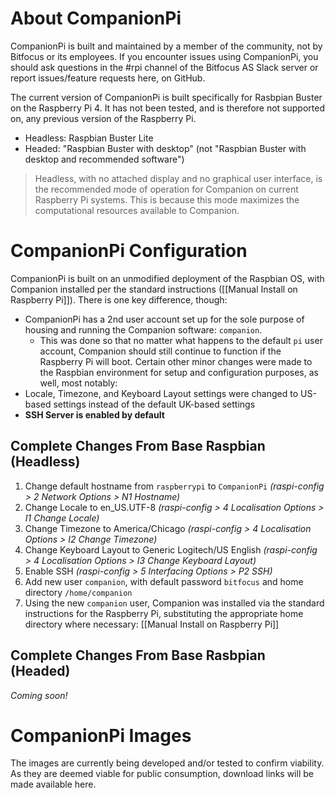 # About CompanionPi
CompanionPi is built and maintained by a member of the community, not by Bitfocus or its employees. If you encounter issues using CompanionPi, you should ask questions in the #rpi channel of the Bitfocus AS Slack server or report issues/feature requests here, on GitHub.

The current version of CompanionPi is built specifically for Rasbpian Buster on the Raspberry Pi 4. It has not been tested, and is therefore not supported on, any previous version of the Raspberry Pi.
* Headless: Raspbian Buster Lite
* Headed: "Raspbian Buster with desktop" (not "Raspbian Buster with desktop and recommended software")
>Headless, with no attached display and no graphical user interface, is the recommended mode of operation for Companion on current Raspberry Pi systems. This is because this mode maximizes the computational resources available to Companion.

# CompanionPi Configuration
CompanionPi is built on an unmodified deployment of the Raspbian OS, with Companion installed per the standard instructions ([[Manual Install on Raspberry Pi]]). There is one key difference, though:
* CompanionPi has a 2nd user account set up for the sole purpose of housing and running the Companion software: `companion`.
  * This was done so that no matter what happens to the default `pi` user account, Companion should still continue to function if the Raspberry Pi will boot.
Certain other minor changes were made to the Raspbian environment for setup and configuration purposes, as well, most notably:
* Locale, Timezone, and Keyboard Layout settings were changed to US-based settings instead of the default UK-based settings
* **SSH Server is enabled by default**

## Complete Changes From Base Raspbian (Headless)
1. Change default hostname from `raspberrypi` to `CompanionPi` _(raspi-config > 2 Network Options > N1 Hostname)_
1. Change Locale to en_US.UTF-8 _(raspi-config > 4 Localisation Options > I1 Change Locale)_
1. Change Timezone to America/Chicago _(raspi-config > 4 Localisation Options > I2 Change Timezone)_
1. Change Keyboard Layout to Generic Logitech/US English _(raspi-config > 4 Localisation Options > I3 Change Keyboard Layout)_
1. Enable SSH _(raspi-config > 5 Interfacing Options > P2 SSH)_
1. Add new user `companion`, with default password `bitfocus` and home directory `/home/companion`
1. Using the new `companion` user, Companion was installed via the standard instructions for the Raspberry Pi, substituting the appropriate home directory where necessary: [[Manual Install on Raspberry Pi]]

## Complete Changes From Base Rasbpian (Headed)
_Coming soon!_

# CompanionPi Images
The images are currently being developed and/or tested to confirm viability. As they are deemed viable for public consumption, download links will be made available here.
